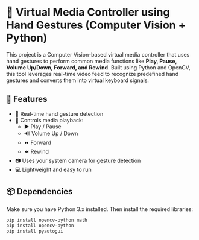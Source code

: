 # 🎯 Virtual Media Controller using Hand Gestures (Computer Vision + Python)

This project is a Computer Vision-based virtual media controller that uses hand gestures to perform common media functions like **Play, Pause, Volume Up/Down, Forward, and Rewind**. Built using Python and OpenCV, this tool leverages real-time video feed to recognize predefined hand gestures and converts them into virtual keyboard signals.

## 🚀 Features

- 👋 Real-time hand gesture detection
- 🎵 Controls media playback:
  - ▶️ Play / Pause
  - 🔊 Volume Up / Down
  - ⏩ Forward
  - ⏪ Rewind
- 📷 Uses your system camera for gesture detection
- 💻 Lightweight and easy to run

## 📦 Dependencies

Make sure you have Python 3.x installed. Then install the required libraries:

```bash
pip install opencv-python math
pip install opencv-python
pip install pyautogui
